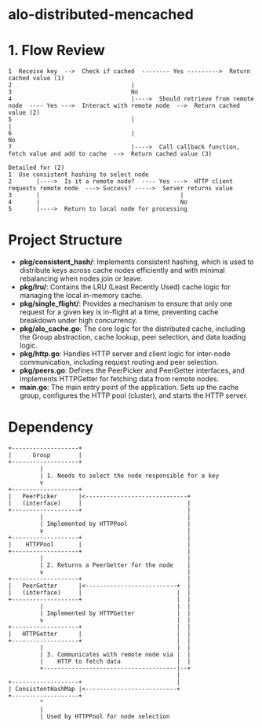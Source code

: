 # alo-distributed-mencached

# 1. Flow Review

```text
1  Receive key  -->  Check if cached  -------- Yes --------->  Return cached value (1)
2                                  |
3                                  No
4                                  |---->  Should retrieve from remote node  ---- Yes --->  Interact with remote node  -->  Return cached value (2)
5                                  |                                      |
6                                  |                                      No
7                                  |---->  Call callback function, fetch value and add to cache  -->  Return cached value (3)

Detailed for (2)
1  Use consistent hashing to select node
2       |---->  Is it a remote node?  ---- Yes --->  HTTP client requests remote node  ---> Success? ----->  Server returns value
3       |                                        |
4       |                                        No
5       |---->  Return to local node for processing
```

# Project Structure
- **pkg/consistent_hash/**: Implements consistent hashing, which is used to distribute keys across cache nodes efficiently and with minimal rebalancing when nodes join or leave.
- **pkg/lru/**: Contains the LRU (Least Recently Used) cache logic for managing the local in-memory cache.
- **pkg/single_flight/**: Provides a mechanism to ensure that only one request for a given key is in-flight at a time, preventing cache breakdown under high concurrency.
- **pkg/alo_cache.go**: The core logic for the distributed cache, including the Group abstraction, cache lookup, peer selection, and data loading logic.
- **pkg/http.go**: Handles HTTP server and client logic for inter-node communication, including request routing and peer selection.
- **pkg/peers.go**: Defines the PeerPicker and PeerGetter interfaces, and implements HTTPGetter for fetching data from remote nodes.
- **main.go**: The main entry point of the application. Sets up the cache group, configures the HTTP pool (cluster), and starts the HTTP server.


# Dependency
```
+-------------------+
|      Group        |
+-------------------+
         |
         | 1. Needs to select the node responsible for a key
         v
+-------------------+
|   PeerPicker      |<-----------------------------+
|   (interface)     |                              |
+-------------------+                              |
         |                                         |
         | Implemented by HTTPPool                 |
         v                                         |
+-------------------+                              |
|    HTTPPool       |                              |
+-------------------+                              |
         |                                         |
         | 2. Returns a PeerGetter for the node    |
         v                                         |
+-------------------+                              |
|   PeerGetter      |<--------------------------+  |
|   (interface)     |                           |  |
+-------------------+                           |  |
         |                                      |  |
         | Implemented by HTTPGetter            |  |
         v                                      |  |
+-------------------+                           |  |
|   HTTPGetter      |                           |  |
+-------------------+                           |  |
         |                                      |  |
         | 3. Communicates with remote node via |  |
         |    HTTP to fetch data                |  |
         +--------------------------------------|--+
                                                |
+-------------------+                           |
| ConsistentHashMap |<--------------------------+
+-------------------+
         ^
         |
         | Used by HTTPPool for node selection
```